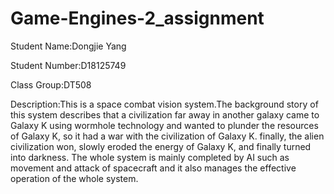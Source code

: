 # Game-Engines-2_assignment
Student Name:Dongjie Yang

Student Number:D18125749

Class Group:DT508

Description:This is a space combat vision system.The background story of this system describes that a civilization far away in another galaxy came to Galaxy K using wormhole technology and wanted to plunder the resources of Galaxy K, so it had a war with the civilization of Galaxy K. finally, the alien civilization won, slowly eroded the energy of Galaxy K, and finally turned into darkness. The whole system is mainly completed by AI such as movement and attack of spacecraft and it also manages the effective operation of the whole system.


